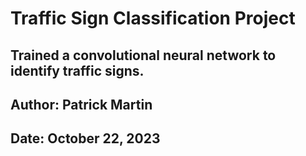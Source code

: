 # Traffic Sign Classification Project

## Trained a convolutional neural network to identify traffic signs.

## Author: Patrick Martin

## Date: October 22, 2023
